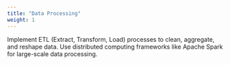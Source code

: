 ```yaml
---
title: "Data Processing"
weight: 1
---
```


Implement ETL (Extract, Transform, Load) processes to clean, aggregate, and reshape data.
Use distributed computing frameworks like Apache Spark for large-scale data processing.
